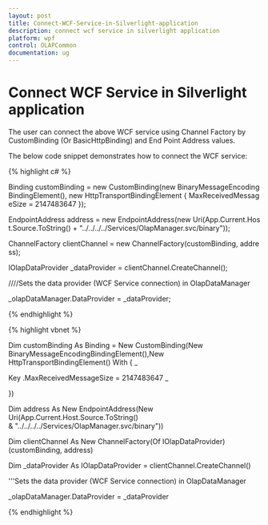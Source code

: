 ```yaml
---
layout: post
title: Connect-WCF-Service-in-Silverlight-application
description: connect wcf service in silverlight application
platform: wpf
control: OLAPCommon
documentation: ug
---
```


# Connect WCF Service in Silverlight application

The user can connect the above WCF service using Channel Factory by CustomBinding (Or BasicHttpBinding) and End Point Address values.

The below code snippet demonstrates how to connect the WCF service:

{% highlight c# %}

Binding customBinding = new CustomBinding(new BinaryMessageEncodingBindingElement(), new HttpTransportBindingElement { MaxReceivedMessageSize = 2147483647 });

EndpointAddress address = new EndpointAddress(new Uri(App.Current.Host.Source.ToString() + "../../../../Services/OlapManager.svc/binary"));

ChannelFactory<IOlapDataProvider> clientChannel = new ChannelFactory<IOlapDataProvider>(customBinding, address);

IOlapDataProvider _dataProvider = clientChannel.CreateChannel();



////Sets the data provider (WCF Service connection) in OlapDataManager

_olapDataManager.DataProvider = _dataProvider;

{% endhighlight  %}

{% highlight vbnet %}

Dim customBinding As Binding = New CustomBinding(New BinaryMessageEncodingBindingElement(),New HttpTransportBindingElement() With { _

Key .MaxReceivedMessageSize = 2147483647 _

})

Dim address As New EndpointAddress(New Uri(App.Current.Host.Source.ToString() & "../../../../Services/OlapManager.svc/binary"))

Dim clientChannel As New ChannelFactory(Of IOlapDataProvider)(customBinding, address)

Dim _dataProvider As IOlapDataProvider = clientChannel.CreateChannel()



'''Sets the data provider (WCF Service connection) in OlapDataManager

_olapDataManager.DataProvider = _dataProvider

{% endhighlight  %}

